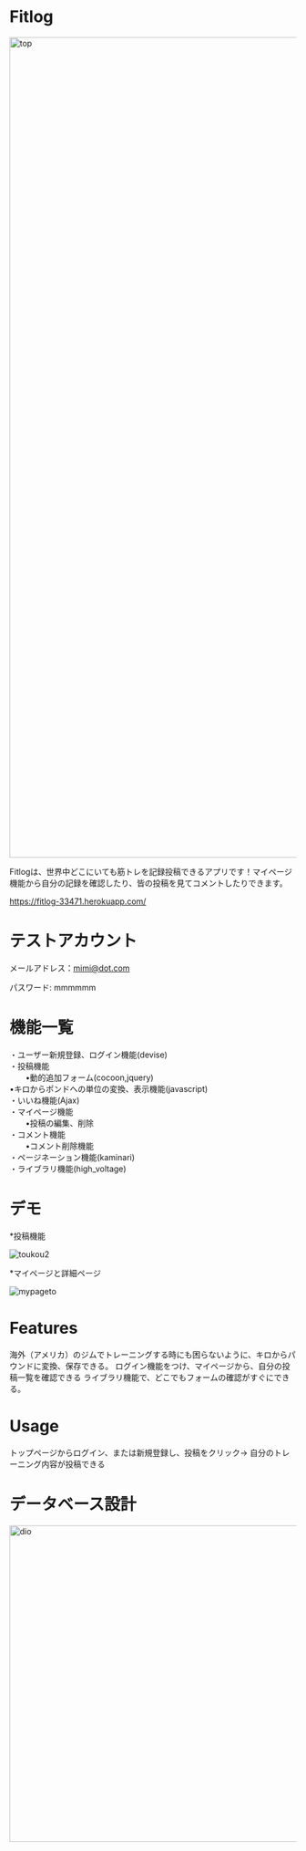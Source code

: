 # Fitlog
 
<img width="1439" alt="top" src="https://user-images.githubusercontent.com/70187032/108749978-d3d43f00-7583-11eb-84c9-0622cda27077.png">

Fitlogは、世界中どこにいても筋トレを記録投稿できるアプリです！マイページ機能から自分の記録を確認したり、皆の投稿を見てコメントしたりできます。

https://fitlog-33471.herokuapp.com/

# テストアカウント

メールアドレス：mimi@dot.com

パスワード: mmmmmm

# 機能一覧

・ユーザー新規登録、ログイン機能(devise)  
・投稿機能  
　　•動的追加フォーム(cocoon,jquery)  
   •キロからポンドへの単位の変換、表示機能(javascript)  
・いいね機能(Ajax)  
・マイページ機能  
　　•投稿の編集、削除  
・コメント機能  
　　•コメント削除機能  
・ページネーション機能(kaminari)  
・ライブラリ機能(high_voltage)  

# デモ

*投稿機能

![toukou2](https://user-images.githubusercontent.com/70187032/108754861-d9348800-7589-11eb-90da-10c96e1c3bbf.gif)


*マイページと詳細ページ

![mypageto](https://user-images.githubusercontent.com/70187032/108753025-8f4aa280-7587-11eb-8347-7a9a17cc7e6e.gif)
 

# Features
 
海外（アメリカ）のジムでトレーニングする時にも困らないように、キロからパウンドに変換、保存できる。
ログイン機能をつけ、マイページから、自分の投稿一覧を確認できる
ライブラリ機能で、どこでもフォームの確認がすぐにできる。
 
# Usage

トップページからログイン、または新規登録し、投稿をクリック→
自分のトレーニング内容が投稿できる
 
# データベース設計

<img width="555" alt="dio" src="https://user-images.githubusercontent.com/70187032/109173453-310c0280-77c7-11eb-9f9d-bd6a68bde514.png">


